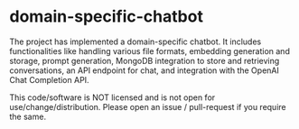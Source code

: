 # domain-specific-chatbot
The project has implemented a domain-specific chatbot. It includes functionalities like handling various file formats, embedding generation and storage, prompt generation, MongoDB integration to store and retrieving conversations, an API endpoint for chat, and integration with the OpenAI Chat Completion API.

This code/software is NOT licensed and is not open for use/change/distribution. Please open an issue / pull-request if you require the same.
